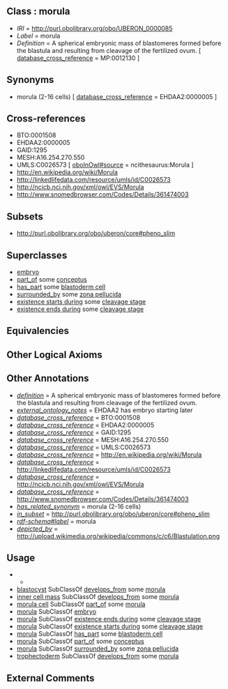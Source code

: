 
## Class : morula

 * *IRI* = http://purl.obolibrary.org/obo/UBERON_0000085
 * *Label* = morula
 * *Definition* = A spherical embryonic mass of blastomeres formed before the blastula and resulting from cleavage of the fertilized ovum. [ [database_cross_reference](../../ef/oboInOwl#hasDbXref.md) = MP:0012130 ]

## Synonyms

 * morula (2-16 cells) [ [database_cross_reference](../../ef/oboInOwl#hasDbXref.md) = EHDAA2:0000005 ]

## Cross-references

 * BTO:0001508
 * EHDAA2:0000005
 * GAID:1295
 * MESH:A16.254.270.550
 * UMLS:C0026573 [ [oboInOwl#source](../../ce/oboInOwl#source.md) = ncithesaurus:Morula ]
 * http://en.wikipedia.org/wiki/Morula
 * http://linkedlifedata.com/resource/umls/id/C0026573
 * http://ncicb.nci.nih.gov/xml/owl/EVS/Morula
 * http://www.snomedbrowser.com/Codes/Details/361474003

## Subsets

 * http://purl.obolibrary.org/obo/uberon/core#pheno_slim

## Superclasses

 * [embryo](../../UBERON/22/UBERON_0000922.md)
 * [part_of](../../BFO/50/BFO_0000050.md) some [conceptus](../../UBERON/16/UBERON_0004716.md)
 * [has_part](../../BFO/51/BFO_0000051.md) some [blastoderm cell](../../CL/53/CL_0000353.md)
 * [surrounded_by](../../RO/19/RO_0002219.md) some [zona pellucida](../../UBERON/86/UBERON_0000086.md)
 * [existence starts during](../../RO/88/RO_0002488.md) some [cleavage stage](../../UBERON/07/UBERON_0000107.md)
 * [existence ends during](../../RO/92/RO_0002492.md) some [cleavage stage](../../UBERON/07/UBERON_0000107.md)

## Equivalencies


## Other Logical Axioms


## Other Annotations

 * *[definition](../../IAO/15/IAO_0000115.md)* = A spherical embryonic mass of blastomeres formed before the blastula and resulting from cleavage of the fertilized ovum.
 * *[external_ontology_notes](../../UBPROP/12/UBPROP_0000012.md)* = EHDAA2 has embryo starting later
 * *[database_cross_reference](../../ef/oboInOwl#hasDbXref.md)* = BTO:0001508
 * *[database_cross_reference](../../ef/oboInOwl#hasDbXref.md)* = EHDAA2:0000005
 * *[database_cross_reference](../../ef/oboInOwl#hasDbXref.md)* = GAID:1295
 * *[database_cross_reference](../../ef/oboInOwl#hasDbXref.md)* = MESH:A16.254.270.550
 * *[database_cross_reference](../../ef/oboInOwl#hasDbXref.md)* = UMLS:C0026573
 * *[database_cross_reference](../../ef/oboInOwl#hasDbXref.md)* = http://en.wikipedia.org/wiki/Morula
 * *[database_cross_reference](../../ef/oboInOwl#hasDbXref.md)* = http://linkedlifedata.com/resource/umls/id/C0026573
 * *[database_cross_reference](../../ef/oboInOwl#hasDbXref.md)* = http://ncicb.nci.nih.gov/xml/owl/EVS/Morula
 * *[database_cross_reference](../../ef/oboInOwl#hasDbXref.md)* = http://www.snomedbrowser.com/Codes/Details/361474003
 * *[has_related_synonym](../../ym/oboInOwl#hasRelatedSynonym.md)* = morula (2-16 cells)
 * *[in_subset](../../et/oboInOwl#inSubset.md)* = http://purl.obolibrary.org/obo/uberon/core#pheno_slim
 * *[rdf-schema#label](../../el/rdf-schema#label.md)* = morula
 * *[depicted_by](../../depicted/by/depicted_by.md)* = http://upload.wikimedia.org/wikipedia/commons/c/c6/Blastulation.png

## Usage

 * -
 * [blastocyst](../../UBERON/58/UBERON_0000358.md) SubClassOf [develops_from](../../RO/02/RO_0002202.md) some [morula](../../UBERON/85/UBERON_0000085.md)
 * [inner cell mass](../../UBERON/87/UBERON_0000087.md) SubClassOf [develops_from](../../RO/02/RO_0002202.md) some [morula](../../UBERON/85/UBERON_0000085.md)
 * [morula cell](../../CL/60/CL_0000360.md) SubClassOf [part_of](../../BFO/50/BFO_0000050.md) some [morula](../../UBERON/85/UBERON_0000085.md)
 * [morula](../../UBERON/85/UBERON_0000085.md) SubClassOf [embryo](../../UBERON/22/UBERON_0000922.md)
 * [morula](../../UBERON/85/UBERON_0000085.md) SubClassOf [existence ends during](../../RO/92/RO_0002492.md) some [cleavage stage](../../UBERON/07/UBERON_0000107.md)
 * [morula](../../UBERON/85/UBERON_0000085.md) SubClassOf [existence starts during](../../RO/88/RO_0002488.md) some [cleavage stage](../../UBERON/07/UBERON_0000107.md)
 * [morula](../../UBERON/85/UBERON_0000085.md) SubClassOf [has_part](../../BFO/51/BFO_0000051.md) some [blastoderm cell](../../CL/53/CL_0000353.md)
 * [morula](../../UBERON/85/UBERON_0000085.md) SubClassOf [part_of](../../BFO/50/BFO_0000050.md) some [conceptus](../../UBERON/16/UBERON_0004716.md)
 * [morula](../../UBERON/85/UBERON_0000085.md) SubClassOf [surrounded_by](../../RO/19/RO_0002219.md) some [zona pellucida](../../UBERON/86/UBERON_0000086.md)
 * [trophectoderm](../../UBERON/45/UBERON_0004345.md) SubClassOf [develops_from](../../RO/02/RO_0002202.md) some [morula](../../UBERON/85/UBERON_0000085.md)

## External Comments

